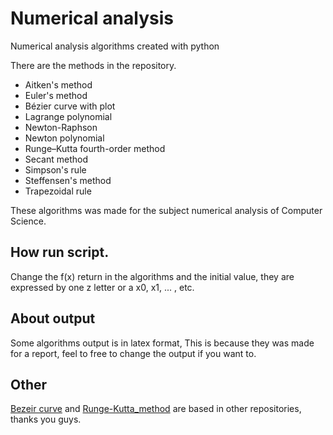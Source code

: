 # Numerical analysis
Numerical analysis algorithms created with python

There are the methods in the repository.

  - Aitken's method
  - Euler's method
  - Bézier curve with plot
  - Lagrange polynomial
  - Newton-Raphson
  - Newton polynomial
  - Runge–Kutta fourth-order method
  - Secant method
  - Simpson's rule
  - Steffensen's method
  - Trapezoidal rule

These algorithms was made for the subject numerical analysis of Computer Science.


## How run script.

Change the f(x) return in the algorithms and the initial value, they are expressed by one z letter or a x0, x1, ... , etc.

## About output

Some algorithms output is in latex format, This is because they was made for a report, feel to free to change the output if you want to.

## Other
[Bezeir curve](http://processingjs.nihongoresources.com/bezierinfo/) and [Runge-Kutta_method](https://rosettacode.org/wiki/Runge-Kutta_method) are based in other repositories, thanks you guys.
